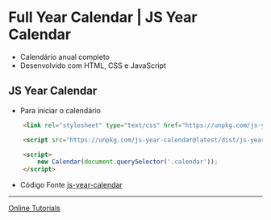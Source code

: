 # Full Year Calendar | JS Year Calendar

- Calendário anual completo
- Desenvolvido com HTML, CSS e JavaScript

## JS Year Calendar

- Para iniciar o calendário

```html
    <link rel="stylesheet" type="text/css" href="https://unpkg.com/js-year-calendar@latest/dist/js-year-calendar.min.css" />

    <script src="https://unpkg.com/js-year-calendar@latest/dist/js-year-calendar.min.js"></script>

    <script>
        new Calendar(document.querySelector('.calendar'));
    </script>
```

- Código Fonte
[js-year-calendar](https://year-calendar.github.io/js-year-calendar/docs/index.html)

---

[Online Tutorials](https://www.youtube.com/watch?v=hdnt-jdDlao&list=PLn-1oXF21q6IwN9F3qZF9-2yEpkAtjU9w&index=210)